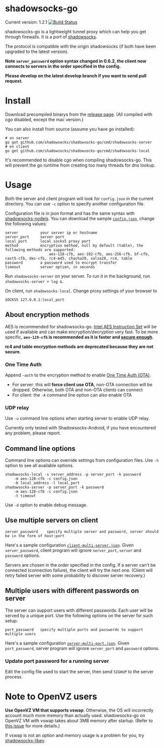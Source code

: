 # shadowsocks-go

Current version: 1.2.1 [![Build Status](https://travis-ci.org/shadowsocks/shadowsocks-go.png?branch=master)](https://travis-ci.org/shadowsocks/shadowsocks-go)

shadowsocks-go is a lightweight tunnel proxy which can help you get through firewalls. It is a port of [shadowsocks](https://github.com/clowwindy/shadowsocks).

The protocol is compatible with the origin shadowsocks (if both have been upgraded to the latest version).

**Note `server_password` option syntax changed in 0.6.2, the client now connects to servers in the order specified in the config.**

**Please develop on the latest develop branch if you want to send pull request.**

# Install

Download precompiled binarys from the [release page](https://github.com/shadowsocks/shadowsocks-go/releases). (All compiled with cgo disabled, except the mac version.)

You can also install from source (assume you have go installed):

```
# on server
go get github.com/shadowsocks/shadowsocks-go/cmd/shadowsocks-server
# on client
go get github.com/shadowsocks/shadowsocks-go/cmd/shadowsocks-local
```

It's recommended to disable cgo when compiling shadowsocks-go. This will prevent the go runtime from creating too many threads for dns lookup.

# Usage

Both the server and client program will look for `config.json` in the current directory. You can use `-c` option to specify another configuration file.

Configuration file is in json format and has the same syntax with [shadowsocks-nodejs](https://github.com/clowwindy/shadowsocks-nodejs/). You can download the sample [`config.json`](https://github.com/shadowsocks/shadowsocks-go/blob/master/config.json), change the following values:

```
server          your server ip or hostname
server_port     server port
local_port      local socks5 proxy port
method          encryption method, null by default (table), the following methods are supported:
                    aes-128-cfb, aes-192-cfb, aes-256-cfb, bf-cfb, cast5-cfb, des-cfb, rc4-md5, chacha20, salsa20, rc4, table
password        a password used to encrypt transfer
timeout         server option, in seconds
```

Run `shadowsocks-server` on your server. To run it in the background, run `shadowsocks-server > log &`.

On client, run `shadowsocks-local`. Change proxy settings of your browser to

```
SOCKS5 127.0.0.1:local_port
```

## About encryption methods

AES is recommended for shadowsocks-go. [Intel AES Instruction Set](http://en.wikipedia.org/wiki/AES_instruction_set) will be used if available and can make encryption/decryption very fast. To be more specific, **`aes-128-cfb` is recommended as it is faster and [secure enough](https://www.schneier.com/blog/archives/2009/07/another_new_aes.html)**.

**rc4 and table encryption methods are deprecated because they are not secure.**

### One Time Auth

Append `-auth` to the encryption method to enable [One Time Auth (OTA)](https://shadowsocks.org/en/spec/one-time-auth.html).

- For server: this will **force client use OTA**, non-OTA connection will be dropped. Otherwise, both OTA and non-OTA clients can connect
- For client: the `-A` command line option can also enable OTA

### UDP relay

Use `-u` command line options when starting server to enable UDP relay.

Currently only tested with Shadowsocks-Android, if you have encountered any problem, please report.

## Command line options

Command line options can override settings from configuration files. Use `-h` option to see all available options.

```
shadowsocks-local -s server_address -p server_port -k password
    -m aes-128-cfb -c config.json
    -b local_address -l local_port
shadowsocks-server -p server_port -k password
    -m aes-128-cfb -c config.json
    -t timeout
```

Use `-d` option to enable debug message.

## Use multiple servers on client

```
server_password    specify multiple server and password, server should be in the form of host:port
```

Here's a sample configuration [`client-multi-server.json`](https://github.com/shadowsocks/shadowsocks-go/blob/master/sample-config/client-multi-server.json). Given `server_password`, client program will ignore `server_port`, `server` and `password` options.

Servers are chosen in the order specified in the config. If a server can't be connected (connection failure), the client will try the next one. (Client will retry failed server with some probability to discover server recovery.)

## Multiple users with different passwords on server

The server can support users with different passwords. Each user will be served by a unique port. Use the following options on the server for such setup:

```
port_password   specify multiple ports and passwords to support multiple users
```

Here's a sample configuration [`server-multi-port.json`](https://github.com/shadowsocks/shadowsocks-go/blob/master/sample-config/server-multi-port.json). Given `port_password`, server program will ignore `server_port` and `password` options.

### Update port password for a running server

Edit the config file used to start the server, then send `SIGHUP` to the server process.

# Note to OpenVZ users

**Use OpenVZ VM that supports vswap**. Otherwise, the OS will incorrectly account much more memory than actually used. shadowsocks-go on OpenVZ VM with vswap takes about 3MB memory after startup. (Refer to [this issue](https://github.com/shadowsocks/shadowsocks-go/issues/3) for more details.)

If vswap is not an option and memory usage is a problem for you, try [shadowsocks-libev](https://github.com/madeye/shadowsocks-libev).
